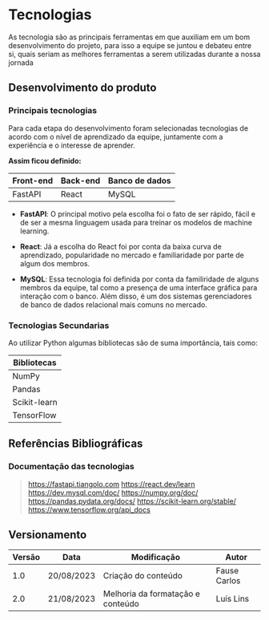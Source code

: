 
# Tecnologias

As tecnologia são as principais ferramentas em que auxiliam em um bom desenvolvimento do projeto, para isso a equipe se juntou e debateu entre si, quais seriam as melhores ferramentas a serem utilizadas durante a nossa jornada

## Desenvolvimento do produto

### Principais tecnologias

Para cada etapa do desenvolvimento foram selecionadas tecnologias de acordo com o nível de aprendizado da equipe, juntamente com a experiência e o interesse de aprender.


**Assim ficou definido:**


|Front-end | Back-end | Banco de dados |
| -------- | -------- | -------------- |
| FastAPI  |   React  |      MySQL     |


* **FastAPI**: O principal motivo pela escolha foi o fato de ser rápido, fácil e de ser a mesma linguagem usada para treinar os modelos de machine learning.

* **React**: Já a escolha do React foi por conta da baixa curva de aprendizado, popularidade no mercado e familiaridade por parte de algum dos membros.

* **MySQL**: Essa tecnologia foi definida por conta da familiridade de alguns membros da equipe, tal como a presença de uma interface gráfica para interação com o banco. Além disso, é um dos sistemas gerenciadores de banco de dados relacional mais comuns no mercado.


### Tecnologias Secundarias

Ao utilizar Python algumas bibliotecas são de suma importância, tais como:


| Bibliotecas |
| ----------- |
| NumPy |
| Pandas |
| Scikit-learn |
| TensorFlow |

## Referências Bibliográficas

### Documentação das tecnologias

> https://fastapi.tiangolo.com
> https://react.dev/learn
> https://dev.mysql.com/doc/
> https://numpy.org/doc/
> https://pandas.pydata.org/docs/
> https://scikit-learn.org/stable/
> https://www.tensorflow.org/api_docs


## Versionamento

 Versão|Data      |Modificação        |Autor
-------|----------|-------------------|--------
1.0    |20/08/2023|Criação do conteúdo| Fause Carlos
2.0    |21/08/2023|Melhoria da formatação e conteúdo| Luís Lins